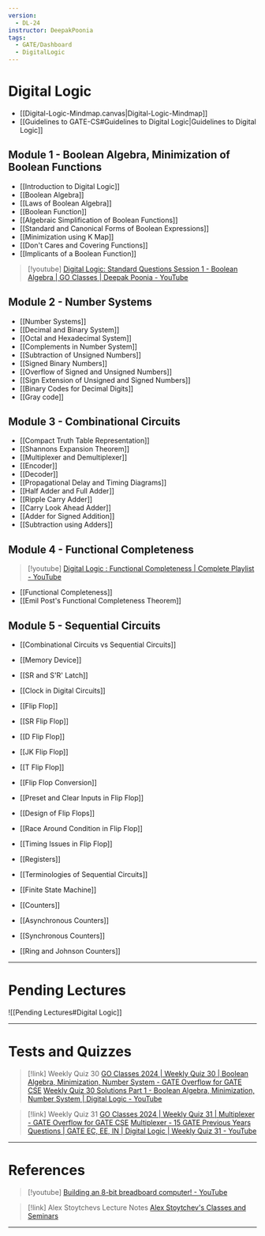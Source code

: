 ```yaml
---
version:
  - DL-24
instructor: DeepakPoonia
tags:
  - GATE/Dashboard
  - DigitalLogic
---
```

# Digital Logic

- [[Digital-Logic-Mindmap.canvas|Digital-Logic-Mindmap]]
- [[Guidelines to GATE-CS#Guidelines to Digital Logic|Guidelines to Digital Logic]]

## Module 1 - Boolean Algebra, Minimization of Boolean Functions

- [[Introduction to Digital Logic]]
- [[Boolean Algebra]]
- [[Laws of Boolean Algebra]]
- [[Boolean Function]]
- [[Algebraic Simplification of Boolean Functions]]
- [[Standard and Canonical Forms of Boolean Expressions]]
- [[Minimization using K Map]]
- [[Don't Cares and Covering Functions]]
- [[Implicants of a Boolean Function]]

> [!youtube] 
> [Digital Logic: Standard Questions Session 1 - Boolean Algebra | GO Classes | Deepak Poonia - YouTube](https://www.youtube.com/watch?v=IvywHr5Oc00)

## Module 2 - Number Systems

- [[Number Systems]]
- [[Decimal and Binary System]]
- [[Octal and Hexadecimal System]]
- [[Complements in Number System]]
- [[Subtraction of Unsigned Numbers]]
- [[Signed Binary Numbers]]
- [[Overflow of Signed and Unsigned Numbers]]
- [[Sign Extension of Unsigned and Signed Numbers]]
- [[Binary Codes for Decimal Digits]]
- [[Gray code]]

## Module 3 - Combinational Circuits

- [[Compact Truth Table Representation]]
- [[Shannons Expansion Theorem]]
- [[Multiplexer and Demultiplexer]]
- [[Encoder]]
- [[Decoder]]
- [[Propagational Delay and Timing Diagrams]]
- [[Half Adder and Full Adder]]
- [[Ripple Carry Adder]]
- [[Carry Look Ahead Adder]]
- [[Adder for Signed Addition]]
- [[Subtraction using Adders]]

## Module 4 - Functional Completeness

> [!youtube] 
> [Digital Logic : Functional Completeness | Complete Playlist - YouTube](https://www.youtube.com/playlist?list=PLIPZ2_p3RNHh7tLVtGdh2mIRXJv8_Udnl)

- [[Functional Completeness]]
- [[Emil Post's Functional Completeness Theorem]]

## Module 5 - Sequential Circuits

- [[Combinational Circuits vs Sequential Circuits]]
- [[Memory Device]]
- [[SR and S'R' Latch]]
- [[Clock in Digital Circuits]]
- [[Flip Flop]]
- [[SR Flip Flop]]
- [[D Flip Flop]]
- [[JK Flip Flop]]
- [[T Flip Flop]]
- [[Flip Flop Conversion]]
- [[Preset and Clear Inputs in Flip Flop]]
- [[Design of Flip Flops]]
- [[Race Around Condition in Flip Flop]]
- [[Timing Issues in Flip Flop]]

- [[Registers]]
- [[Terminologies of Sequential Circuits]]
- [[Finite State Machine]]

- [[Counters]]
- [[Asynchronous Counters]]
- [[Synchronous Counters]]
- [[Ring and Johnson Counters]]

---
# Pending Lectures

![[Pending Lectures#Digital Logic]]

---
# Tests and Quizzes

> [!link] Weekly Quiz 30
> [GO Classes 2024 | Weekly Quiz 30 | Boolean Algebra, Minimization, Number System - GATE Overflow for GATE CSE](https://gateoverflow.in/exam/551/go-classes-2024-weekly-quiz-30-boolean-algebra-minimization-number-system)
> [Weekly Quiz 30 Solutions Part 1 - Boolean Algebra, Minimization, Number System | Digital Logic - YouTube](https://www.youtube.com/watch?v=EVHvvffg8Uc&feature=youtu.be&themeRefresh=1)

> [!link] Weekly Quiz 31
> [GO Classes 2024 | Weekly Quiz 31 | Multiplexer - GATE Overflow for GATE CSE](https://gateoverflow.in/exam/554/go-classes-2024-weekly-quiz-31-multiplexer)
> [Multiplexer - 15 GATE Previous Years Questions | GATE EC, EE, IN | Digital Logic | Weekly Quiz 31 - YouTube](https://www.youtube.com/watch?v=iH-tWF51Zbc)

---
# References

> [!youtube] 
> [Building an 8-bit breadboard computer! - YouTube](https://www.youtube.com/playlist?list=PLowKtXNTBypGqImE405J2565dvjafglHU)

> [!link] Alex Stoytchevs Lecture Notes
> [Alex Stoytchev's Classes and Seminars](https://www.ece.iastate.edu/~alexs/classes/)


---
